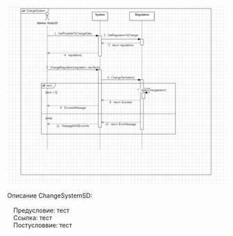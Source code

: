 


![](https://github.com/tenxdevelop/MigrationProject/blob/main/SequenceDiagramSource/ChangeSystemSD.png)


Описание ChangeSystemSD:<br><br>
<span>&emsp;Предусловие:  тест</span><br>
<span>&emsp;Ссылка:  тест</span><br>
<span>&emsp;Постусловвие:  тест</span><br>
